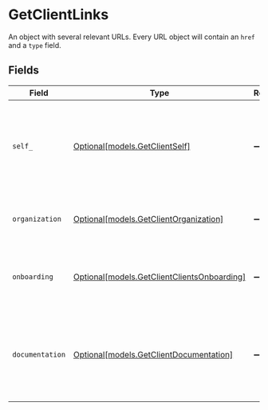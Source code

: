# GetClientLinks

An object with several relevant URLs. Every URL object will contain an `href` and a `type` field.


## Fields

| Field                                                                                      | Type                                                                                       | Required                                                                                   | Description                                                                                |
| ------------------------------------------------------------------------------------------ | ------------------------------------------------------------------------------------------ | ------------------------------------------------------------------------------------------ | ------------------------------------------------------------------------------------------ |
| `self_`                                                                                    | [Optional[models.GetClientSelf]](../models/getclientself.md)                               | :heavy_minus_sign:                                                                         | In v2 endpoints, URLs are commonly represented as objects with an `href` and `type` field. |
| `organization`                                                                             | [Optional[models.GetClientOrganization]](../models/getclientorganization.md)               | :heavy_minus_sign:                                                                         | The API resource URL of the client's organization.                                         |
| `onboarding`                                                                               | [Optional[models.GetClientClientsOnboarding]](../models/getclientclientsonboarding.md)     | :heavy_minus_sign:                                                                         | The API resource URL of the client's onboarding status.                                    |
| `documentation`                                                                            | [Optional[models.GetClientDocumentation]](../models/getclientdocumentation.md)             | :heavy_minus_sign:                                                                         | In v2 endpoints, URLs are commonly represented as objects with an `href` and `type` field. |